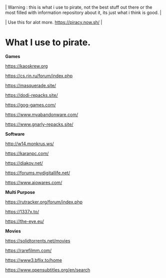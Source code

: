 | Warning : this is what i use to pirate, not the best stuff out there or the most filled with information repository about it, its just what i think is good. |

| Use this for alot more. <https://piracy.now.sh/> |



# What I use to pirate.



**Games**



<https://kaoskrew.org>



<https://cs.rin.ru/forum/index.php>



<https://masquerade.site/>



<https://dodi-repacks.site/>



<https://gog-games.com/>



<https://www.myabandonware.com/>



<https://www.gnarly-repacks.site/>



**Software**



<http://w14.monkrus.ws/>



<https://karanpc.com/>



<https://diakov.net/>



<https://forums.mydigitallife.net/>



<https://www.aiowares.com/>





**Multi Purpose**



<https://rutracker.org/forum/index.php>



<https://1337x.to/>



<https://the-eye.eu/>





**Movies**



<https://solidtorrents.net/movies>





<https://rarefilmm.com/>





<https://www3.bflix.to/home>





<https://www.opensubtitles.org/en/search>
